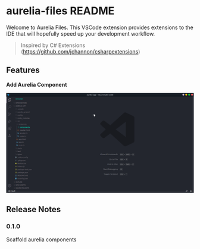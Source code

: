 # aurelia-files README

Welcome to Aurelia Files.  This VSCode extension provides extensions to the IDE that will hopefully speed up your development workflow.
> Inspired by C# Extensions (https://github.com/jchannon/csharpextensions)

## Features

**Add Aurelia Component**

![Add Aurelia Component](./images/newcomponent.gif)

## Release Notes

### 0.1.0

Scaffold aurelia components
